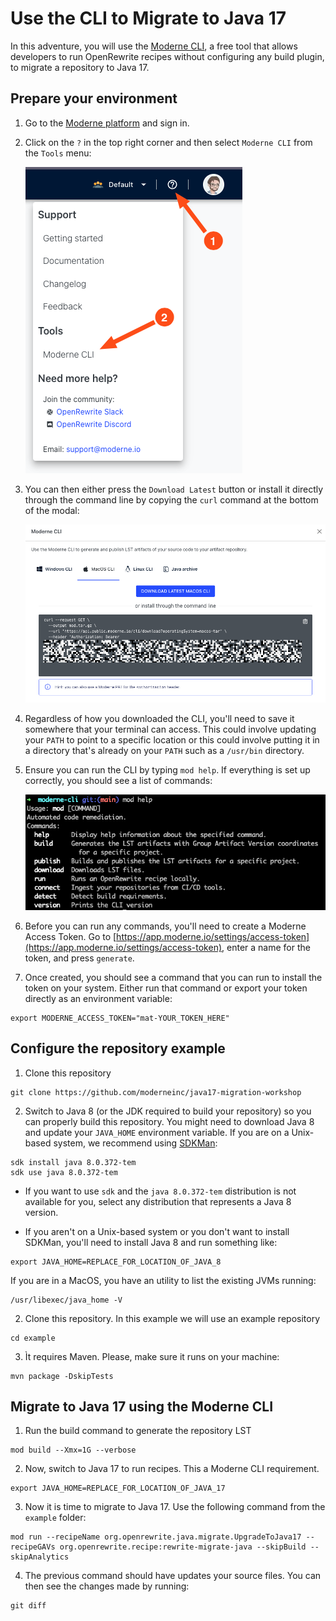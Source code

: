 # Use the CLI to Migrate to Java 17 

In this adventure, you will use the [Moderne
CLI](https://docs.moderne.io/moderne-cli/cli-intro), a free tool that allows
developers to run OpenRewrite recipes without configuring any build plugin, to
migrate a repository to Java 17.

## Prepare your environment

1. Go to the [Moderne platform](https://app.moderne.io) and sign in.

2. Click on the `?` in the top right corner and then select `Moderne CLI` from
   the `Tools` menu:

   ![CLI download](assets/cli-download.png)

3. You can then either press the `Download Latest` button or install it directly
   through the command line by copying the `curl` command at the bottom of the
   modal:

   ![](assets/cli-download2.png)

4. Regardless of how you downloaded the CLI, you'll need to save it somewhere
   that your terminal can access. This could involve updating your `PATH` to
   point to a specific location or this could involve putting it in a directory
   that's already on your `PATH` such as a `/usr/bin` directory.

5. Ensure you can run the CLI by typing `mod help`. If everything is set up
   correctly, you should see a list of commands:

   ![](assets/mod-cli.png)

6. Before you can run any commands, you'll need to create a Moderne Access
   Token. Go to
   [https://app.moderne.io/settings/access-token](https://app.moderne.io/settings/access-token),
   enter a name for the token, and press `generate`.

7. Once created, you should see a command that you can run to install the token
   on your system. Either run that command or export your token directly as an
   environment variable:

```shell
export MODERNE_ACCESS_TOKEN="mat-YOUR_TOKEN_HERE"
```

## Configure the repository example

1. Clone this repository

```shell
git clone https://github.com/moderneinc/java17-migration-workshop
```

2. Switch to Java 8 (or the JDK required to build your repository) so you can properly build this repository. 
You might need to download Java 8 and update your `JAVA_HOME` environment variable. If you are
on a Unix-based system, we recommend using [SDKMan](https://sdkman.io/):

```shell
sdk install java 8.0.372-tem
sdk use java 8.0.372-tem
```
  * If you want to use `sdk` and the `java 8.0.372-tem` distribution 
    is not available for you, select any distribution that represents a Java 8 version.
    
  * If you aren't on a Unix-based system or you don't want to install SDKMan,
    you'll need to install Java 8 and run something like:

```shell
export JAVA_HOME=REPLACE_FOR_LOCATION_OF_JAVA_8
```
If you are in a MacOS, you have an utility to list the existing JVMs running:

```shell
/usr/libexec/java_home -V
```

2. Clone this repository. In this example we will use an example repository

```shell
cd example
```

3. Ìt requires Maven. Please, make sure it runs on your machine:

```shell
mvn package -DskipTests
``` 

## Migrate to Java 17 using the Moderne CLI

1. Run the build command to generate the repository LST

```shell
mod build --Xmx=1G --verbose
```

2. Now, switch to Java 17 to run recipes. This a Moderne CLI requirement.

```shell
export JAVA_HOME=REPLACE_FOR_LOCATION_OF_JAVA_17
```
 
3. Now it is time to migrate to Java 17. Use the following command from the `example` folder:

```shell
mod run --recipeName org.openrewrite.java.migrate.UpgradeToJava17 --recipeGAVs org.openrewrite.recipe:rewrite-migrate-java --skipBuild --skipAnalytics
```

4. The previous command should have updates your source files. You can then see the changes made by running:

```shell
git diff
```
